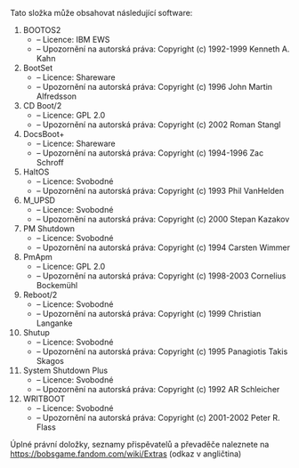 ﻿Tato složka může obsahovat následující software:

1. BOOTOS2
   - – Licence: IBM EWS
   - – Upozornění na autorská práva: Copyright (c) 1992-1999 Kenneth A. Kahn
2. BootSet
   - – Licence: Shareware
   - – Upozornění na autorská práva: Copyright (c) 1996 John Martin Alfredsson
3. CD Boot/2
   - – Licence: GPL 2.0
   - – Upozornění na autorská práva: Copyright (c) 2002 Roman Stangl
4. DocsBoot+
   - – Licence: Shareware
   - – Upozornění na autorská práva: Copyright (c) 1994-1996 Zac Schroff
5. HaltOS
   - – Licence: Svobodné
   - – Upozornění na autorská práva: Copyright (c) 1993 Phil VanHelden
6. M_UPSD
   - – Licence: Svobodné
   - – Upozornění na autorská práva: Copyright (c) 2000 Stepan Kazakov
7. PM Shutdown
   - – Licence: Svobodné
   - – Upozornění na autorská práva: Copyright (c) 1994 Carsten Wimmer
8. PmApm
   - – Licence: GPL 2.0
   - – Upozornění na autorská práva: Copyright (c) 1998-2003 Cornelius Bockemühl
9. Reboot/2
   - – Licence: Svobodné
   - – Upozornění na autorská práva: Copyright (c) 1999 Christian Langanke
10. Shutup
    - – Licence: Svobodné
    - – Upozornění na autorská práva: Copyright (c) 1995 Panagiotis Takis Skagos
11. System Shutdown Plus
    - – Licence: Svobodné
    - – Upozornění na autorská práva: Copyright (c) 1992 AR Schleicher
12. WRITBOOT
    - – Licence: Svobodné
    - – Upozornění na autorská práva: Copyright (c) 2001-2002 Peter R. Flass

Úplné právní doložky, seznamy přispěvatelů a převaděče naleznete na https://bobsgame.fandom.com/wiki/Extras (odkaz v angličtina)
